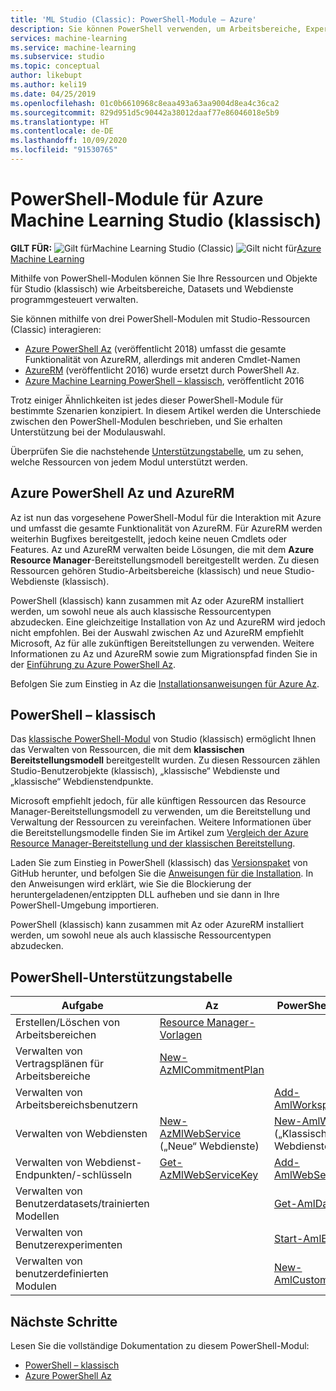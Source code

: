 ```yaml
---
title: 'ML Studio (Classic): PowerShell-Module – Azure'
description: Sie können PowerShell verwenden, um Arbeitsbereiche, Experimente, Webdienste und vieles mehr in Azure Machine Learning Studio (klassisch) zu erstellen und zu verwalten.
services: machine-learning
ms.service: machine-learning
ms.subservice: studio
ms.topic: conceptual
author: likebupt
ms.author: keli19
ms.date: 04/25/2019
ms.openlocfilehash: 01c0b6610968c8eaa493a63aa9004d8ea4c36ca2
ms.sourcegitcommit: 829d951d5c90442a38012daaf77e86046018e5b9
ms.translationtype: HT
ms.contentlocale: de-DE
ms.lasthandoff: 10/09/2020
ms.locfileid: "91530765"
---
```

# <a name="powershell-modules-for-azure-machine-learning-studio-classic"></a>PowerShell-Module für Azure Machine Learning Studio (klassisch)

**GILT FÜR:**  ![Gilt für ](../../../includes/media/aml-applies-to-skus/yes.png)Machine Learning Studio (Classic) ![Gilt nicht für ](../../../includes/media/aml-applies-to-skus/no.png)[Azure Machine Learning](../compare-azure-ml-to-studio-classic.md)


Mithilfe von PowerShell-Modulen können Sie Ihre Ressourcen und Objekte für Studio (klassisch) wie Arbeitsbereiche, Datasets und Webdienste programmgesteuert verwalten.

Sie können mithilfe von drei PowerShell-Modulen mit Studio-Ressourcen (Classic) interagieren:

* [Azure PowerShell Az](#az-rm) (veröffentlicht 2018) umfasst die gesamte Funktionalität von AzureRM, allerdings mit anderen Cmdlet-Namen
* [AzureRM](#az-rm) (veröffentlicht 2016) wurde ersetzt durch PowerShell Az.
* [Azure Machine Learning PowerShell – klassisch](#classic), veröffentlicht 2016

Trotz einiger Ähnlichkeiten ist jedes dieser PowerShell-Module für bestimmte Szenarien konzipiert. In diesem Artikel werden die Unterschiede zwischen den PowerShell-Modulen beschrieben, und Sie erhalten Unterstützung bei der Modulauswahl.  

Überprüfen Sie die nachstehende [Unterstützungstabelle](#support-table), um zu sehen, welche Ressourcen von jedem Modul unterstützt werden. 

## <a name="azure-powershell-az-and-azurerm"></a><a name="az-rm"></a> Azure PowerShell Az und AzureRM

Az ist nun das vorgesehene PowerShell-Modul für die Interaktion mit Azure und umfasst die gesamte Funktionalität von AzureRM. Für AzureRM werden weiterhin Bugfixes bereitgestellt, jedoch keine neuen Cmdlets oder Features.  Az und AzureRM verwalten beide Lösungen, die mit dem **Azure Resource Manager**-Bereitstellungsmodell bereitgestellt werden. Zu diesen Ressourcen gehören Studio-Arbeitsbereiche (klassisch) und neue Studio-Webdienste (klassisch). 

PowerShell (klassisch) kann zusammen mit Az oder AzureRM installiert werden, um sowohl neue als auch klassische Ressourcentypen abzudecken. Eine gleichzeitige Installation von Az und AzureRM wird jedoch nicht empfohlen. Bei der Auswahl zwischen Az und AzureRM empfiehlt Microsoft, Az für alle zukünftigen Bereitstellungen zu verwenden.  Weitere Informationen zu Az und AzureRM sowie zum Migrationspfad finden Sie in der [Einführung zu Azure PowerShell Az](https://docs.microsoft.com/powershell/azure/new-azureps-module-az).

Befolgen Sie zum Einstieg in Az die [Installationsanweisungen für Azure Az](https://docs.microsoft.com/powershell/azure/install-az-ps).

## <a name="powershell-classic"></a><a name="classic"></a> PowerShell – klassisch

Das [klassische PowerShell-Modul](https://aka.ms/amlps) von Studio (klassisch) ermöglicht Ihnen das Verwalten von Ressourcen, die mit dem **klassischen Bereitstellungsmodell** bereitgestellt wurden. Zu diesen Ressourcen zählen Studio-Benutzerobjekte (klassisch), „klassische“ Webdienste und „klassische“ Webdienstendpunkte.

Microsoft empfiehlt jedoch, für alle künftigen Ressourcen das Resource Manager-Bereitstellungsmodell zu verwenden, um die Bereitstellung und Verwaltung der Ressourcen zu vereinfachen. Weitere Informationen über die Bereitstellungsmodelle finden Sie im Artikel zum [Vergleich der Azure Resource Manager-Bereitstellung und der klassischen Bereitstellung](https://docs.microsoft.com/azure/azure-resource-manager/resource-manager-deployment-model).

Laden Sie zum Einstieg in PowerShell (klassisch) das [Versionspaket](https://github.com/hning86/azuremlps/releases) von GitHub herunter, und befolgen Sie die [Anweisungen für die Installation](https://github.com/hning86/azuremlps/blob/master/README.md). In den Anweisungen wird erklärt, wie Sie die Blockierung der heruntergeladenen/entzippten DLL aufheben und sie dann in Ihre PowerShell-Umgebung importieren.

PowerShell (klassisch) kann zusammen mit Az oder AzureRM installiert werden, um sowohl neue als auch klassische Ressourcentypen abzudecken.

## <a name="powershell-support-table"></a><a name="support-table"></a> PowerShell-Unterstützungstabelle


| Aufgabe | **Az** |  **PowerShell – klassisch** |
| --- | --- | --- |
| Erstellen/Löschen von Arbeitsbereichen | [Resource Manager-Vorlagen](https://docs.microsoft.com/azure/machine-learning/studio/deploy-with-resource-manager-template) |  |
| Verwalten von Vertragsplänen für Arbeitsbereiche | [New-AzMlCommitmentPlan](https://docs.microsoft.com/powershell/module/az.machinelearning/new-azmlcommitmentplan) | |
| Verwalten von Arbeitsbereichsbenutzern |  | [Add-AmlWorkspaceUsers](https://github.com/hning86/azuremlps#add-amlworkspaceusers)|
| Verwalten von Webdiensten | [New-AzMlWebService](https://docs.microsoft.com/powershell/module/az.machinelearning/new-azmlwebservice) <br>(„Neue“ Webdienste)| [New-AmlWebService](https://github.com/hning86/azuremlps#manage-classic-web-service) <br>(„Klassische“ Webdienste) |
| Verwalten von Webdienst-Endpunkten/-schlüsseln |  [Get-AzMlWebServiceKey](https://docs.microsoft.com/powershell/module/az.machinelearning/get-azmlwebservicekey)|  [Add-AmlWebServiceEndpoint](https://github.com/hning86/azuremlps#manage-classic-web-servcie-endpoint)|
| Verwalten von Benutzerdatasets/trainierten Modellen| | [Get-AmlDataset](https://github.com/hning86/azuremlps#manage-user-assets-dataset-trained-model-transform) |
| Verwalten von Benutzerexperimenten |  | [Start-AmlExperiment](https://github.com/hning86/azuremlps#manage-experiment) |
| Verwalten von benutzerdefinierten Modulen | | [New-AmlCustomModule](https://github.com/hning86/azuremlps#manage-custom-module) |


## <a name="next-steps"></a>Nächste Schritte
Lesen Sie die vollständige Dokumentation zu diesem PowerShell-Modul:
* [PowerShell – klassisch](https://aka.ms/amlps)
* [Azure PowerShell Az](https://docs.microsoft.com/powershell/module/az.machinelearning/#machine_learning)
